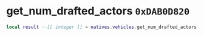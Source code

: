 # get_num_drafted_actors `0xDAB0D820`

```lua
local result --[[ integer ]] = natives.vehicles.get_num_drafted_actors(_actor --[[ integer ]])
```